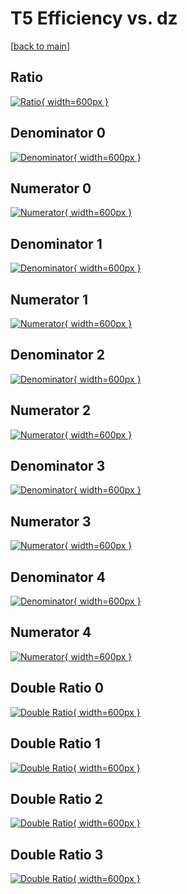 # T5 Efficiency vs. dz

[[back to main](./)]



## Ratio

[![Ratio](../mtv/var/T5_loweta_11_1_eff_dz.png){ width=600px }](../mtv/var/T5_loweta_11_1_eff_dz.pdf)

## Denominator 0

[![Denominator](../mtv/den/T5_loweta_11_1_eff_dz_den0.png){ width=600px }](../mtv/den/T5_loweta_11_1_eff_dz_den0.pdf)

## Numerator 0

[![Numerator](../mtv/num/T5_loweta_11_1_eff_dz_num0.png){ width=600px }](../mtv/num/T5_loweta_11_1_eff_dz_num0.pdf)

## Denominator 1

[![Denominator](../mtv/den/T5_loweta_11_1_eff_dz_den1.png){ width=600px }](../mtv/den/T5_loweta_11_1_eff_dz_den1.pdf)

## Numerator 1

[![Numerator](../mtv/num/T5_loweta_11_1_eff_dz_num1.png){ width=600px }](../mtv/num/T5_loweta_11_1_eff_dz_num1.pdf)

## Denominator 2

[![Denominator](../mtv/den/T5_loweta_11_1_eff_dz_den2.png){ width=600px }](../mtv/den/T5_loweta_11_1_eff_dz_den2.pdf)

## Numerator 2

[![Numerator](../mtv/num/T5_loweta_11_1_eff_dz_num2.png){ width=600px }](../mtv/num/T5_loweta_11_1_eff_dz_num2.pdf)

## Denominator 3

[![Denominator](../mtv/den/T5_loweta_11_1_eff_dz_den3.png){ width=600px }](../mtv/den/T5_loweta_11_1_eff_dz_den3.pdf)

## Numerator 3

[![Numerator](../mtv/num/T5_loweta_11_1_eff_dz_num3.png){ width=600px }](../mtv/num/T5_loweta_11_1_eff_dz_num3.pdf)

## Denominator 4

[![Denominator](../mtv/den/T5_loweta_11_1_eff_dz_den4.png){ width=600px }](../mtv/den/T5_loweta_11_1_eff_dz_den4.pdf)

## Numerator 4

[![Numerator](../mtv/num/T5_loweta_11_1_eff_dz_num4.png){ width=600px }](../mtv/num/T5_loweta_11_1_eff_dz_num4.pdf)

## Double Ratio 0

[![Double Ratio](../mtv/ratio/T5_loweta_11_1_eff_dz_ratio0.png){ width=600px }](../mtv/ratio/T5_loweta_11_1_eff_dz_ratio0.pdf)

## Double Ratio 1

[![Double Ratio](../mtv/ratio/T5_loweta_11_1_eff_dz_ratio1.png){ width=600px }](../mtv/ratio/T5_loweta_11_1_eff_dz_ratio1.pdf)

## Double Ratio 2

[![Double Ratio](../mtv/ratio/T5_loweta_11_1_eff_dz_ratio2.png){ width=600px }](../mtv/ratio/T5_loweta_11_1_eff_dz_ratio2.pdf)

## Double Ratio 3

[![Double Ratio](../mtv/ratio/T5_loweta_11_1_eff_dz_ratio3.png){ width=600px }](../mtv/ratio/T5_loweta_11_1_eff_dz_ratio3.pdf)

